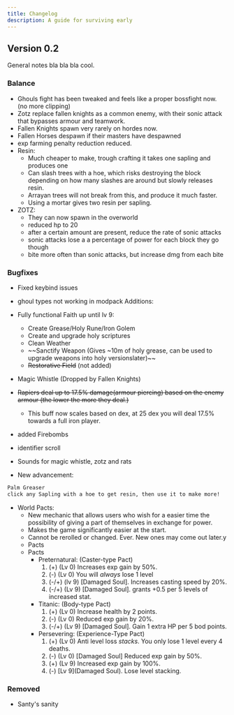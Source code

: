 ```yaml
---
title: Changelog
description: A guide for surviving early
---
```




## Version 0.2

General notes bla bla bla cool.

### Balance

- Ghouls fight has been tweaked and feels like a proper bossfight now. (no more clipping)
- Zotz replace fallen knights as a common enemy, with their sonic attack that bypasses armour and teamwork.
- Fallen Knights spawn very rarely on hordes now.
- Fallen Horses despawn if their masters have despawned
- exp farming penalty reduction reduced.
- Resin:
  - Much cheaper to make, trough crafting it takes one sapling and produces one 
  - Can slash trees with a hoe, which risks destroying the block depending on how many slashes are around but slowly releases resin.
  - Arrayan trees will not break from this, and produce it much faster.
  - Using a mortar gives two resin per sapling.
- ZOTZ:
  - They can now spawn in the overworld
  - reduced hp to 20
  - after a certain amount are present, reduce the rate of sonic attacks
  - sonic attacks lose a a percentage of power for each block they go though
  - bite more often than sonic attacks, but increase dmg from each bite

### Bugfixes

- Fixed keybind issues
- ghoul types not working in modpack
Additions:
- Fully functional Faith up until lv 9:
  - Create Grease/Holy Rune/Iron Golem
  - Create and upgrade holy scriptures
  - Clean Weather
  - ~~Sanctify Weapon (Gives ~10m of holy grease, can be used to upgrade weapons into holy versionslater)~~
  - ~~Restorative Field~~ (not added)
- Magic Whistle (Dropped by Fallen Knights)
- ~~Rapiers deal up to 17.5% damage(armour piercing) based on the enemy armour (the lower the more they deal.)~~
  - This buff now scales based on dex, at 25 dex you will deal 17.5% towards a full iron player. 

- added Firebombs
- identifier scroll
- Sounds for magic whistle, zotz and rats

- New advancement:

```md
Palm Greaser
click any Sapling with a hoe to get resin, then use it to make more!
```

- World Pacts:
  - New mechanic that allows users who wish for a easier  time the possibility of giving a part of themselves in exchange for power.
  - Makes the game significantly easier at the start.
  - Cannot be rerolled or changed. Ever. New ones may come out later.y
  - Pacts
  - Pacts
    - Preternatural: (Caster-type Pact)
        1. (+) (Lv 0) Increases exp gain by 50%.
        2. (-) (Lv 0) You will *always* lose 1 level
        3. (-/+) (lv 9) [Damaged Soul]. Increases casting speed by 20%. 
        4. (-/+) (Lv 9) [Damaged Soul]. grants +0.5 per 5 levels of increased stat.
    - Titanic: (Body-type Pact)
        1. (+) (Lv 0) Increase health by 2 points.
        2. (-) (Lv 0) Reduced exp gain by 20%.
        3. (-/+) (Lv 9) [Damaged Soul]. Gain 1 extra HP per 5 bod points. 
    - Persevering: (Experience-Type Pact)
        1. (+) (Lv 0) Anti level loss *stacks*. You only lose 1 level every 4 deaths.
        2. (-) (Lv 0) [Damaged Soul] Reduced exp gain by 50%.
        3. (+) (Lv 9) Increased exp gain by 100%.
        4. (-) [Lv 9](Damaged Soul). Lose level stacking.

### Removed

- Santy's sanity
